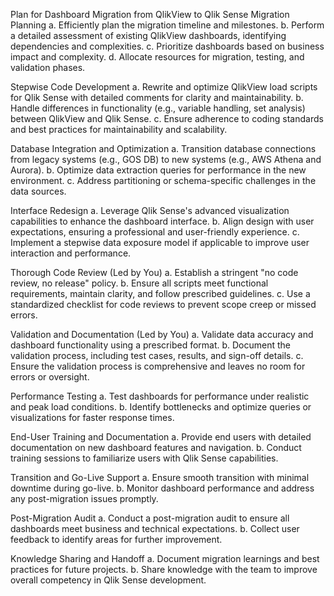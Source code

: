 Plan for Dashboard Migration from QlikView to Qlik Sense
Migration Planning
a. Efficiently plan the migration timeline and milestones.
b. Perform a detailed assessment of existing QlikView dashboards, identifying dependencies and complexities.
c. Prioritize dashboards based on business impact and complexity.
d. Allocate resources for migration, testing, and validation phases.

Stepwise Code Development
a. Rewrite and optimize QlikView load scripts for Qlik Sense with detailed comments for clarity and maintainability.
b. Handle differences in functionality (e.g., variable handling, set analysis) between QlikView and Qlik Sense.
c. Ensure adherence to coding standards and best practices for maintainability and scalability.

Database Integration and Optimization
a. Transition database connections from legacy systems (e.g., GOS DB) to new systems (e.g., AWS Athena and Aurora).
b. Optimize data extraction queries for performance in the new environment.
c. Address partitioning or schema-specific challenges in the data sources.

Interface Redesign
a. Leverage Qlik Sense's advanced visualization capabilities to enhance the dashboard interface.
b. Align design with user expectations, ensuring a professional and user-friendly experience.
c. Implement a stepwise data exposure model if applicable to improve user interaction and performance.

Thorough Code Review (Led by You)
a. Establish a stringent "no code review, no release" policy.
b. Ensure all scripts meet functional requirements, maintain clarity, and follow prescribed guidelines.
c. Use a standardized checklist for code reviews to prevent scope creep or missed errors.

Validation and Documentation (Led by You)
a. Validate data accuracy and dashboard functionality using a prescribed format.
b. Document the validation process, including test cases, results, and sign-off details.
c. Ensure the validation process is comprehensive and leaves no room for errors or oversight.

Performance Testing
a. Test dashboards for performance under realistic and peak load conditions.
b. Identify bottlenecks and optimize queries or visualizations for faster response times.

End-User Training and Documentation
a. Provide end users with detailed documentation on new dashboard features and navigation.
b. Conduct training sessions to familiarize users with Qlik Sense capabilities.

Transition and Go-Live Support
a. Ensure smooth transition with minimal downtime during go-live.
b. Monitor dashboard performance and address any post-migration issues promptly.

Post-Migration Audit
a. Conduct a post-migration audit to ensure all dashboards meet business and technical expectations.
b. Collect user feedback to identify areas for further improvement.

Knowledge Sharing and Handoff
a. Document migration learnings and best practices for future projects.
b. Share knowledge with the team to improve overall competency in Qlik Sense development.
